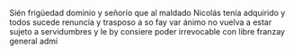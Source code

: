 Sién frigüedad dominio y señorío que al maldado Nicolás tenía adquirido y todos sucede renuncia y trasposo a so fay
var ánimo no vuelva a estar sujeto a servidumbres y le
by consiere poder irrevocable con libre franzay general admi